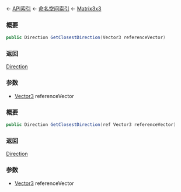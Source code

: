 ← [API索引](Api-Index) ← [命名空间索引](Namespace-Index) ← [Matrix3x3](VRageMath.Matrix3x3)

### 概要

```csharp
public Direction GetClosestDirection(Vector3 referenceVector)
```

### 返回

[Direction](VRageMath.Base6Directions+Direction)

### 参数

* [Vector3](VRageMath.Vector3) referenceVector
### 概要

```csharp
public Direction GetClosestDirection(ref Vector3 referenceVector)
```

### 返回

[Direction](VRageMath.Base6Directions+Direction)

### 参数

* [Vector3](VRageMath.Vector3) referenceVector
